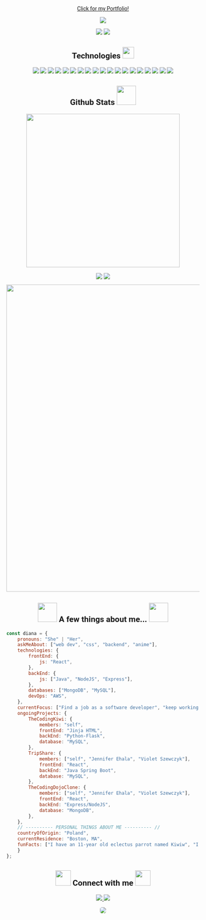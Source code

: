 <div style="font-family: 'Fira Code iscript', 'Roboto'">
  <!-- BANNER LINK TO PORTFOLIO -->
  <p align="center">
    <a href="https://dianka759.github.io" border="0" width="800">Click for my Portfolio!</a>
  </p>
  
  <p align="center">
  <img src="https://c.tenor.com/5w-9jXbOxeMAAAAC/cute-bird-banner.gif" >
  </p>
  
  <!-- VISITS BADGES -->
  <p align="center">
   <img src="https://badges.pufler.dev/repos/dianka759"/>
   <img src="https://badges.pufler.dev/commits/monthly/dianka759" />
  </p>

<!-- TECH LANGUAGES & TOOLS -->
  <h2 align="center">Technologies <img src="https://media.discordapp.net/attachments/911095800334016575/957536110542741524/images-removebg-preview.png" width= 30"></h2>
  
  <p align="center">
  <img src="https://img.shields.io/badge/-HTML5-E34F26?style=for-the-badge&logo=html5&logoColor=white"/>
  <img src="https://img.shields.io/badge/-CSS3-1572B6?style=for-the-badge&logo=css3"/>
  <img src="https://img.shields.io/badge/-JavaScript-black?style=for-the-badge&logo=javascript"/>
  <img src="https://img.shields.io/badge/-Bootstrap-563D7C?style=for-the-badge&logo=bootstrap"/>
  <img src="https://img.shields.io/badge/-Python-yellow?style=for-the-badge&logo=python"/>
  <img src="https://img.shields.io/badge/-Flask-gray?style=for-the-badge&logo=flask"/>
  <img src="https://img.shields.io/badge/-MySQL-DD8A00?style=for-the-badge&logo=mysql"/>
  <img src="https://img.shields.io/badge/-Nodejs-white?style=for-the-badge&logo=Node.js"/>
  <img src="https://img.shields.io/badge/-Express-22AE5A?style=for-the-badge&logo=express"/>
  <img src="https://img.shields.io/badge/-React-212121?style=for-the-badge&logo=react"/>
  <img src="https://img.shields.io/badge/-MongoDB-FFF?style=for-the-badge&logo=mongodb"/>
  <img src="https://img.shields.io/badge/-Postman-FFF?style=for-the-badge&logo=postman"/>
  <img src="https://img.shields.io/badge/-Java-E34A86?style=for-the-badge&logo=java"/>
  <img src="https://img.shields.io/badge/-Spring-166E3A?style=for-the-badge&logo=spring"/>
  <img src="https://img.shields.io/badge/-VSCode-282A36?style=for-the-badge&logo=visualstudiocode"/>
  <img src="https://img.shields.io/badge/-Markdown-0e99da?style=for-the-badge&logo=markdown"/>
  <img src="https://img.shields.io/badge/-GitHub-0D1117?style=for-the-badge&logo=github"/>
  <img src="https://img.shields.io/badge/-Git-black?style=for-the-badge&logo=git"/>
  <img src="https://img.shields.io/badge/-Amazon AWS-E98610?style=for-the-badge&logo=amazonaws"/>
  </p>

  <h2 align="center">
    Github Stats <img src="https://giffiles.alphacoders.com/231/23170.gif" width="50">
  </h2>
  <p align="center">
    <img src="https://github-readme-streak-stats.herokuapp.com/?user=dianka759&show_icons=true&locale=en&layout=compact&theme=tokyonight&line_height=0" width="400"/>
  </p>   
  <p align="center">
   <img align="center" src="https://github-readme-stats.vercel.app/api?username=dianka759&show_icons=true&theme=tokyonight&line_height=27">
   <img align="center" src="https://github-readme-stats.vercel.app/api/top-langs/?username=dianka759&theme=tokyonight&hide=html,css">
  </p>
  <p align="center">
   <img src="https://activity-graph.herokuapp.com/graph?username=dianka759&theme=tokyonight" width="800">
  </p>

  <!-- ABOUT ME -->
   <h2 align="center"> <img src="https://discords.com/_next/image?url=https%3A%2F%2Fcdn.discordapp.com%2Femojis%2F840543122927779850.gif%3Fv%3D1&w=64&q=75" width="50"> A few things about me... <img src="https://discords.com/_next/image?url=https%3A%2F%2Fcdn.discordapp.com%2Femojis%2F840543122927779850.gif%3Fv%3D1&w=64&q=75" width="50">
    </h2>
  
  ```javascript
  const diana = {
      pronouns: "She" | "Her",
      askMeAbout: ["web dev", "css", "backend", "anime"],
      technologies: {
          frontEnd: {
              js: "React",
          },
          backEnd: {
              js: ["Java", "NodeJS", "Express"],
          },
          databases: ["MongoDB", "MySQL"],
          devOps: "AWS",
      },
      currentFocus: ["Find a job as a software developer", "keep working on projects"],
      ongoingProjects: {
          TheCodingKiwi: {
              members: "self",
              frontEnd: "Jinja HTML",
              backEnd: "Python-Flask",
              database: "MySQL",
          },
          TripShare: {
              members: ["self", "Jennifer Ehala", "Violet Szewczyk"],
              frontEnd: "React",
              backEnd: "Java Spring Boot",
              database: "MySQL",
          },
          TheCodingDojoClone: {
              members: ["self", "Jennifer Ehala", "Violet Szewczyk"],
              frontEnd: "React",
              backEnd: "Express/NodeJS",
              database: "MongoDB",
          },
      },
      // ---------- PERSONAL THINGS ABOUT ME ---------- //
      countryOfOrigin: "Poland",
      currentResidence: "Boston, MA",
      funFacts: ["I have an 11-year old eclectus parrot named Kiwiw", "I enjoy reading manga and watch anime", "veteran Genshin Impact Player],
      }
  };
  ```
  
  <!-- CONTACT -->
  <h2 align="center">
  <img src="https://discords.com/_next/image?url=https%3A%2F%2Fcdn.discordapp.com%2Femojis%2F887815199296462888.gif%3Fv%3D1&w=64&q=75" width="40">
   Connect with me <img src="https://discords.com/_next/image?url=https%3A%2F%2Fcdn.discordapp.com%2Femojis%2F887815199296462888.gif%3Fv%3D1&w=64&q=75" width="40"></h2>
  
  <p align="center">
  <a href="mailto: dianka759@gmail.com">
   <img src="https://img.shields.io/badge/-Gmail-c14438?style=flat&logo=Gmail&logoColor=red&link=mailto:mariacmcbride2@gmail.com"/>
  </a>
  <a href="https://www.linkedin.com/in/diana-krawczyk/">
   <img src="https://img.shields.io/badge/-LinkedIn-1D2226?style=flat&logo=Linkedin&logoColor=0077B5&link=https://www.linkedin.com/in/maria-macbride/"/>
  </a>
  </p>
<p align="center">
  <img src="https://c.tenor.com/QLh0PhunTj8AAAAC/anime-typing.gif" frameBorder="0" style="border-radius: 5px"/><p>
  </p>
  
  
</div>
